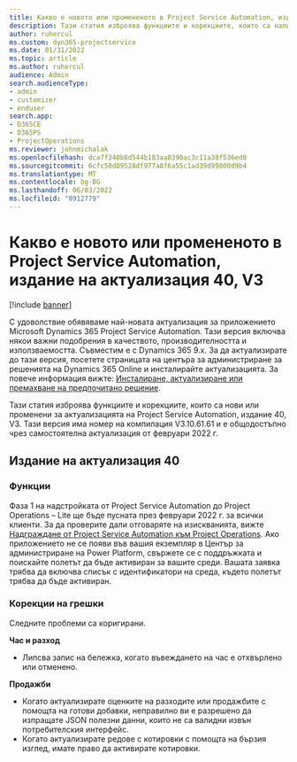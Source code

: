```yaml
---
title: Какво е новото или промененото в Project Service Automation, издание на актуализация 40, V3
description: Тази статия изброява функциите и корекциите, които са налични в Microsoft Dynamics 365 Project Service Automation Актуализирано издание 40, V3.
author: ruhercul
ms.custom: dyn365-projectservice
ms.date: 01/31/2022
ms.topic: article
ms.author: ruhercul
audience: Admin
search.audienceType:
- admin
- customizer
- enduser
search.app:
- D365CE
- D365PS
- ProjectOperations
ms.reviewer: johnmichalak
ms.openlocfilehash: dca7f340b8d544b183aa0390ac3c11a38f536ed0
ms.sourcegitcommit: 6cfc50d89528df977a8f6a55c1ad39d99800d9b4
ms.translationtype: MT
ms.contentlocale: bg-BG
ms.lasthandoff: 06/03/2022
ms.locfileid: "8912779"
---
```

# <a name="whats-new-or-changed-in-project-service-automation-update-release-40-v3"></a>Какво е новото или промененото в Project Service Automation, издание на актуализация 40, V3

[!include [banner](../includes/psa-now-project-operations.md)]

С удоволствие обявяваме най-новата актуализация за приложението Microsoft Dynamics 365 Project Service Automation. Тази версия включва някои важни подобрения в качеството, производителността и използваемостта. Съвместим е с Dynamics 365 9.x. За да актуализирате до тази версия, посетете страницата на центъра за администриране за решенията на Dynamics 365 Online и инсталирайте актуализацията. За повече информация вижте: [Инсталиране, актуализиране или премахване на предпочитано решение](/power-platform/admin/install-remove-preferred-solution).

Тази статия изброява функциите и корекциите, които са нови или променени за актуализацията на Project Service Automation, издание 40, V3. Тази версия има номер на компилация V3.10.61.61 и е общодостъпно чрез самостоятелна актуализация от февруари 2022 г.

## <a name="update-release-40"></a>Издание на актуализация 40

### <a name="features"></a>Функции
Фаза 1 на надстройката от Project Service Automation до Project Operations – Lite ще бъде пусната през февруари 2022 г. за всички клиенти. За да проверите дали отговаряте на изискванията, вижте [Надграждане от Project Service Automation към Project Operations](upgrade-project-operations-non-stocked.md). Ако приложението не се появи във вашия екземпляр в Център за администриране на Power Platform, свържете се с поддръжката и поискайте полетът да бъде активиран за вашите среди. Вашата заявка трябва да включва списък с идентификатори на среда, където полетът трябва да бъде активиран.

### <a name="bug-fixes"></a>Корекции на грешки

Следните проблеми са коригирани.

**Час и разход**
- Липсва запис на бележка, когато въвеждането на час е отхвърлено или отменено. 

**Продажби**

- Когато актуализирате оценките на разходите или продажбите с помощта на готови добавки, неправилно ви е разрешено да изпращате JSON полезни данни, които не са валидни извън потребителския интерфейс.
- Когато актуализирате редове с котировки с помощта на бързия изглед, имате право да активирате котировки.
